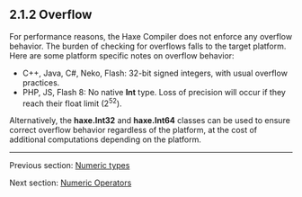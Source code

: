## 2.1.2 Overflow

For performance reasons, the Haxe Compiler does not enforce any overflow behavior.  The burden of checking for overflows falls to the target platform. Here are some platform specific notes on overflow behavior:

 * C++, Java, C#, Neko, Flash: 32-bit signed integers, with usual overflow practices.  
* PHP, JS, Flash 8: No native **Int** type.  Loss of precision will occur if they reach their float limit (2<sup>52</sup>).

Alternatively, the **haxe.Int32** and **haxe.Int64** classes can be used to ensure correct overflow behavior regardless of the platform, at the cost of additional computations depending on the platform.

---

Previous section: [Numeric types](types-numeric-types.md)

Next section: [Numeric Operators](types-numeric-operators.md)